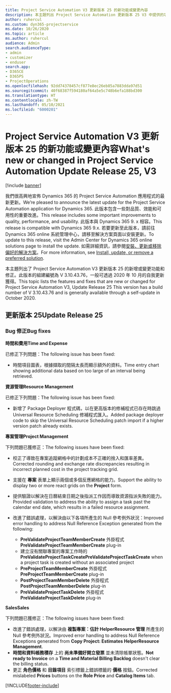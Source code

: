 ```yaml
---
title: Project Service Automation V3 更新版本 25 的新功能或變更內容
description: 本主題列出 Project Service Automation 更新版本 25 V3 中提供的功能和修正。
author: ruhercul
ms.custom: dyn365-projectservice
ms.date: 10/26/2020
ms.topic: article
ms.author: ruhercul
audience: Admin
search.audienceType:
- admin
- customizer
- enduser
search.app:
- D365CE
- D365PS
- ProjectOperations
ms.openlocfilehash: 92dd74378457cf877e8ec26eb85a7883dda97d51
ms.sourcegitcommit: 40f68387f594180af64a5e5c748b6efa188bd300
ms.translationtype: HT
ms.contentlocale: zh-TW
ms.lasthandoff: 05/10/2021
ms.locfileid: "6000201"
---
```

# <a name="whats-new-or-changed-in-project-service-automation-update-release-25-v3"></a><span data-ttu-id="c2f65-103">Project Service Automation V3 更新版本 25 的新功能或變更內容</span><span class="sxs-lookup"><span data-stu-id="c2f65-103">What's new or changed in Project Service Automation Update Release 25, V3</span></span>

[!include [banner](../includes/psa-now-project-operations.md)]

<span data-ttu-id="c2f65-104">我們很高興地宣佈 Dynamics 365 的 Project Service Automation 應用程式的最新更新。</span><span class="sxs-lookup"><span data-stu-id="c2f65-104">We’re pleased to announce the latest update for the Project Service Automation application for Dynamics 365.</span></span> <span data-ttu-id="c2f65-105">此版本包含一些對品質、效能和可用性的重要改進。</span><span class="sxs-lookup"><span data-stu-id="c2f65-105">This release includes some important improvements to quality, performance, and usability.</span></span> <span data-ttu-id="c2f65-106">此版本與 Dynamics 365 9. x 相容。</span><span class="sxs-lookup"><span data-stu-id="c2f65-106">This release is compatible with Dynamics 365 9.x.</span></span> <span data-ttu-id="c2f65-107">若要更新至此版本，請前往 Dynamics 365 online 系統管理中心，請移至解決方案頁面以安裝更新。</span><span class="sxs-lookup"><span data-stu-id="c2f65-107">To update to this release, visit the Admin Center for Dynamics 365 online solutions page to install the update.</span></span> <span data-ttu-id="c2f65-108">如需詳細資訊，請參閱[安裝、更新或移除偏好的解決方案](/power-platform/admin/install-remove-preferred-solution)。</span><span class="sxs-lookup"><span data-stu-id="c2f65-108">For more information, see [Install, update, or remove a preferred solution](/power-platform/admin/install-remove-preferred-solution).</span></span>

<span data-ttu-id="c2f65-109">本主題列出了 Project Service Automation V3 更新版本 25 的新增或變更功能和修正。此版本的組建編號為 V 3.10.43.76，一般可透過 2020 年 10 月的自我更新獲得。</span><span class="sxs-lookup"><span data-stu-id="c2f65-109">This topic lists the features and fixes that are new or changed for Project Service Automation V3, Update Release 25 This version has a build number of V 3.10.43.76 and is generally available through a self-update in October 2020.</span></span>

## <a name="update-release-25"></a><span data-ttu-id="c2f65-110">更新版本 25</span><span class="sxs-lookup"><span data-stu-id="c2f65-110">Update Release 25</span></span>

### <a name="bug-fixes"></a><span data-ttu-id="c2f65-111">Bug 修正</span><span class="sxs-lookup"><span data-stu-id="c2f65-111">Bug fixes</span></span>

<span data-ttu-id="c2f65-112">**時間和費用**</span><span class="sxs-lookup"><span data-stu-id="c2f65-112">**Time and Expense**</span></span>

<span data-ttu-id="c2f65-113">已修正下列問題：</span><span class="sxs-lookup"><span data-stu-id="c2f65-113">The following issue has been fixed:</span></span>

- <span data-ttu-id="c2f65-114">時間項目圖表，根據擷取的間隔太長而顯示額外的資料。</span><span class="sxs-lookup"><span data-stu-id="c2f65-114">Time entry chart showing additional data based on too large of an interval being retrieved.</span></span>

<span data-ttu-id="c2f65-115">**資源管理**</span><span class="sxs-lookup"><span data-stu-id="c2f65-115">**Resource Management**</span></span>

<span data-ttu-id="c2f65-116">已修正下列問題：</span><span class="sxs-lookup"><span data-stu-id="c2f65-116">The following issue has been fixed:</span></span>

- <span data-ttu-id="c2f65-117">新增了 Package Deployer 程式碼，以在更高版本的修補程式已存在時跳過 Universal Resource Scheduling 修補程式匯入。</span><span class="sxs-lookup"><span data-stu-id="c2f65-117">Added package deployer code to skip the Universal Resource Scheduling patch import if a higher version patch already exists.</span></span>

<span data-ttu-id="c2f65-118">**專案管理**</span><span class="sxs-lookup"><span data-stu-id="c2f65-118">**Project Management**</span></span>

<span data-ttu-id="c2f65-119">下列問題已獲修正：</span><span class="sxs-lookup"><span data-stu-id="c2f65-119">The following issues have been fixed:</span></span>

- <span data-ttu-id="c2f65-120">校正了導致在專案追蹤網格中的計劃成本不正確的捨入和匯率差異。</span><span class="sxs-lookup"><span data-stu-id="c2f65-120">Corrected rounding and exchange rate discrepancies resulting in incorrect planned cost in the project tracking grid.</span></span>
- <span data-ttu-id="c2f65-121">支援在 **專案** 表單上顯示兩個或多個反應網格的能力。</span><span class="sxs-lookup"><span data-stu-id="c2f65-121">Support the ability to display two or more react grids on the **Project** form.</span></span>
- <span data-ttu-id="c2f65-122">提供驗證以解決在日曆結束日期之後指派工作因而導致資源指派失敗的能力。</span><span class="sxs-lookup"><span data-stu-id="c2f65-122">Provided validation to address the ability to assign a task past the calendar end date, which results in a failed resource assignment.</span></span>
- <span data-ttu-id="c2f65-123">改進了錯誤處理，以解決由以下各項所產生的 Null 參考例外狀況：</span><span class="sxs-lookup"><span data-stu-id="c2f65-123">Improved error handling to address Null Reference Exception generated from the following:</span></span>

    - <span data-ttu-id="c2f65-124">**PreValidateProjectTeamMemberCreate** 外掛程式</span><span class="sxs-lookup"><span data-stu-id="c2f65-124">**PreValidateProjectTeamMemberCreate** plug-in</span></span>
    - <span data-ttu-id="c2f65-125">建立沒有關聯專案的專案工作時的 **PreValidateProjectTaskCreate**</span><span class="sxs-lookup"><span data-stu-id="c2f65-125">**PreValidateProjectTaskCreate** when a project task is created without an associated project</span></span>
    - <span data-ttu-id="c2f65-126">**PreProjectTeamMemberCreate** 外掛程式</span><span class="sxs-lookup"><span data-stu-id="c2f65-126">**PreProjectTeamMemberCreate** plug-in</span></span>
    - <span data-ttu-id="c2f65-127">**PostProjectTeamMemberDelete** 外掛程式</span><span class="sxs-lookup"><span data-stu-id="c2f65-127">**PostProjectTeamMemberDelete** plug-in</span></span>
    - <span data-ttu-id="c2f65-128">**PreValidateProjectTaskDelete** 外掛程式</span><span class="sxs-lookup"><span data-stu-id="c2f65-128">**PreValidateProjectTaskDelete** plug-in</span></span>

<span data-ttu-id="c2f65-129">**Sales**</span><span class="sxs-lookup"><span data-stu-id="c2f65-129">**Sales**</span></span>

<span data-ttu-id="c2f65-130">下列問題已獲修正：</span><span class="sxs-lookup"><span data-stu-id="c2f65-130">The following issues have been fixed:</span></span>

- <span data-ttu-id="c2f65-131">改進了錯誤處理，以解決由 **複製專案：估計 HelperResource 管理** 所產生的 Null 參考例外狀況。</span><span class="sxs-lookup"><span data-stu-id="c2f65-131">Improved error handling to address Null Reference Exceptions generated from **Copy Project: Estimates HelperResource Management**.</span></span>
- <span data-ttu-id="c2f65-132">**時間和資料帳務積存** 上的 **尚未準備好開立發票** 並未清除帳單狀態。</span><span class="sxs-lookup"><span data-stu-id="c2f65-132">**Not ready to Invoice** on a **Time and Material Billing Backlog** doesn't clear the billing status.</span></span>
- <span data-ttu-id="c2f65-133">更正 **角色價格** 和 **目錄項目** 索引標籤上錯誤標籤的 **價格** 按鈕。</span><span class="sxs-lookup"><span data-stu-id="c2f65-133">Corrected mislabeled **Prices** buttons on the **Role Price** and **Catalog Items** tab.</span></span>


[!INCLUDE[footer-include](../includes/footer-banner.md)]